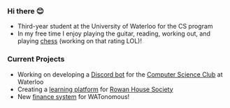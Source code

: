 ### Hi there 😊

<!--
**SmilestheSad/SmilestheSad** is a ✨ _special_ ✨ repository because its `README.md` (this file) appears on your GitHub profile. -->

- Third-year student at the University of Waterloo for the CS program 
- In my free time I enjoy playing the guitar, reading, working out, and playing [chess](https://www.chess.com/member/vzheng) (working on that rating LOL)!


### Current Projects
- Working on developing a [Discord bot](https://github.com/uwcsc/codeybot) for the [Computer Science Club](https://csclub.uwaterloo.ca/) at Waterloo
- Creating a [learning platform](https://github.com/uwblueprint/rowan-house) for [Rowan House Society](https://www.rowanhouse.ca/)
- New [finance system](https://github.com/WATonomous/wato_finance_system) for WATonomous!

